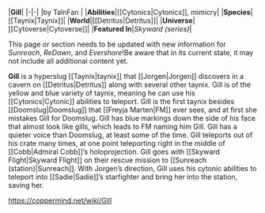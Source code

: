 |**Gill**|
|-|-|
|by  TalnFan |
|**Abilities**|[[Cytonics\|Cytonics]], mimicry|
|**Species**|[[Taynix\|Taynix]]|
|**World**|[[Detritus\|Detritus]]|
|**Universe**|[[Cytoverse\|Cytoverse]]|
|**Featured In**|*Skyward (series)*|

This page or section needs to be updated with new information for *Sunreach*, *ReDawn*, and *Evershore*!Be aware that in its current state, it may not include all additional content yet.

**Gill** is a hyperslug [[Taynix\|taynix]] that [[Jorgen\|Jorgen]] discovers in a cavern on [[Detritus\|Detritus]] along with several other taynix. Gill is of the yellow and blue variety of taynix, meaning he can use his [[Cytonics\|Cytonic]] abilities to teleport. Gill is the first taynix besides [[Doomslug\|Doomslug]] that [[Freyja Marten\|FM]] ever sees, and at first she mistakes Gill for Doomslug.
Gill has blue markings down the side of his face that almost look like gills, which leads to FM naming him Gill. Gill has a quieter voice than Doomslug, at least some of the time.
Gill teleports out of his crate many times, at one point teleporting right in the middle of [[Cobb\|Admiral Cobb]]’s holoprojection. Gill goes with [[Skyward Flight\|Skyward Flight]] on their rescue mission to [[Sunreach (station)\|Sunreach]]. With Jorgen’s direction, Gill uses his cytonic abilities to teleport into [[Sadie\|Sadie]]’s starfighter and bring her into the station, saving her.



https://coppermind.net/wiki/Gill